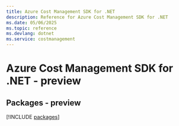 ```yaml
---
title: Azure Cost Management SDK for .NET
description: Reference for Azure Cost Management SDK for .NET
ms.date: 05/06/2025
ms.topic: reference
ms.devlang: dotnet
ms.service: costmanagement
---
```

# Azure Cost Management SDK for .NET - preview
## Packages - preview
[!INCLUDE [packages](cost-management-index.md)]